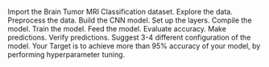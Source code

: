 Import the Brain Tumor MRI Classification dataset. 
Explore the data.
Preprocess the data.
Build the CNN model. Set up the layers. Compile the model.
Train the model. Feed the model. Evaluate accuracy. Make predictions. Verify predictions.
Suggest 3-4 different configuration of the model.
Your Target is to achieve more than 95% accuracy of your model, by performing hyperparameter tuning.
